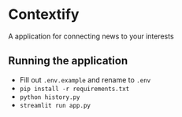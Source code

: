# Contextify
A application for connecting news to your interests

## Running the application
- Fill out `.env.example` and rename to `.env`
- `pip install -r requirements.txt`
- `python history.py`
- `streamlit run app.py`